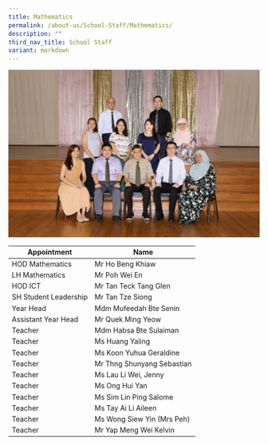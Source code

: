 ```yaml
---
title: Mathematics
permalink: /about-us/School-Staff/Mathematics/
description: ""
third_nav_title: School Staff
variant: markdown
---
```

![](/images/Dept%20Photo/MATHS_DEPARTMENT_2812_FORMAL.jpg)

| Appointment | Name | 
| -------- | -------- | 
| HOD Mathematics    | Mr Ho Beng Khiaw   | 
| LH Mathematics     | Mr Poh Wei En    | 
| HOD ICT     | Mr Tan Teck Tang Glen    | 
| SH  Student Leadership    | Mr Tan Tze Siong    | 
| Year Head     | Mdm Mufeedah Bte Senin     | 
| Assistant Year Head     | Mr Quek Ming Yeow     | 
| Teacher     | Mdm Habsa Bte Sulaiman    | 
| Teacher     | Ms Huang Yaling     | 
| Teacher     | Ms Koon Yuhua Geraldine    | 
| Teacher     | Mr Thng Shunyang Sebastian    | 
| Teacher     | Ms Lau Li Wei, Jenny    |
| Teacher     | Ms Ong Hui Yan    |
| Teacher     | Ms Sim Lin Ping Salome    |
| Teacher     | Ms Tay Ai Li Aileen    |
| Teacher     | Ms Wong Siew Yin (Mrs Peh)    |
| Teacher     | Mr Yap Meng Wei Kelvin   |
